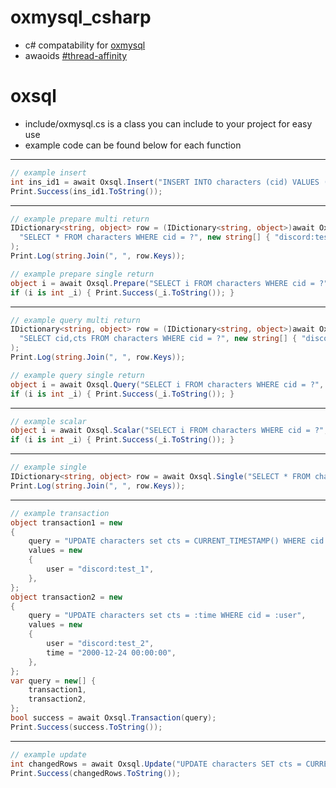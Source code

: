 # oxmysql_csharp
* c# compatability for [oxmysql](https://overextended.github.io/docs/category/oxmysql)
* awaoids [#thread-affinity](https://docs.fivem.net/docs/scripting-manual/runtimes/javascript/#thread-affinity)

# oxsql
* include/oxmysql.cs is a class you can include to your project for easy use
* example code can be found below for each function
---
```cs
// example insert
int ins_id1 = await Oxsql.Insert("INSERT INTO characters (cid) VALUES (?)", new string[] { "discord:test_1" });
Print.Success(ins_id1.ToString());
```
---
```cs
// example prepare multi return
IDictionary<string, object> row = (IDictionary<string, object>)await Oxsql.Prepare(
  "SELECT * FROM characters WHERE cid = ?", new string[] { "discord:test_1" }
);
Print.Log(string.Join(", ", row.Keys));

// example prepare single return
object i = await Oxsql.Prepare("SELECT i FROM characters WHERE cid = ?", new string[] { "discord:test_1" });
if (i is int _i) { Print.Success(_i.ToString()); }
```
---
```cs
// example query multi return
IDictionary<string, object> row = (IDictionary<string, object>)await Oxsql.Query(
  "SELECT cid,cts FROM characters WHERE cid = ?", new string[] { "discord:test_1" }
);
Print.Log(string.Join(", ", row.Keys));

// example query single return
object i = await Oxsql.Query("SELECT i FROM characters WHERE cid = ?", new string[] { "discord:test_1" });
if (i is int _i) { Print.Success(_i.ToString()); }
```
---
```cs
// example scalar
object i = await Oxsql.Scalar("SELECT i FROM characters WHERE cid = ?", new string[] { "discord:test_1" });
if (i is int _i) { Print.Success(_i.ToString()); }
```
---
```cs
// example single
IDictionary<string, object> row = await Oxsql.Single("SELECT * FROM characters WHERE cid = ?", new string[] { "discord:test_1" });
Print.Log(string.Join(", ", row.Keys));
```
---
```cs
// example transaction
object transaction1 = new
{
    query = "UPDATE characters set cts = CURRENT_TIMESTAMP() WHERE cid = :user",
    values = new
    {
        user = "discord:test_1",
    },
};
object transaction2 = new
{
    query = "UPDATE characters set cts = :time WHERE cid = :user",
    values = new
    {
        user = "discord:test_2",
        time = "2000-12-24 00:00:00",
    },
};
var query = new[] {
    transaction1,
    transaction2,
};
bool success = await Oxsql.Transaction(query);
Print.Success(success.ToString());
```
---
```cs
// example update
int changedRows = await Oxsql.Update("UPDATE characters SET cts = CURRENT_TIMESTAMP() WHERE cid = :user ", new { id = 10000, user = "discord:test_1" });
Print.Success(changedRows.ToString());
```